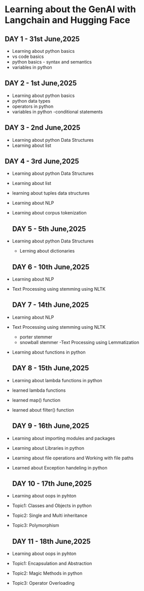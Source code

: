 # Learning about the GenAI with Langchain and Hugging Face

## DAY 1 - 31st June,2025

- Learning about python basics
 - vs code basics
 - python basics - syntax and semantics
 - variables in python

## DAY 2 - 1st June,2025

- Learning about python basics
 - python data types
 - operators in python
 - variables in python
 -conditional statements

 ## DAY 3 - 2nd June,2025

- Learning about python Data Structures
 - Learning about list   

  ## DAY 4 - 3rd June,2025

- Learning about python Data Structures
 - Learning about list   
 - learning about tuples data structures  
- Learning about NLP
 - Learning about corpus tokenization  

   ## DAY 5 - 5th June,2025

- Learning about python Data Structures
  - Lerning about dictionaries

   ## DAY 6 - 10th June,2025
- Learning about NLP
 - Text Processing using stemming using NLTK

   ## DAY 7 - 14th June,2025
- Learning about NLP
 - Text Processing using stemming using NLTK
   - porter stemmer
   - snowball stemmer
  -Text Processing using Lemmatization
- Learning about functions in python

   ## DAY 8 - 15th June,2025
- Learning about lambda functions in python
 - learned lambda functions
 - learned map() function
 - learned about filter() function

   ## DAY 9 - 16th June,2025
- Learning about importing modules and packages
- Learning about Libraries in python
- Learning about file operations and Working with file paths
- Learned about Exception handeling in python

   ## DAY 10 - 17th June,2025
- Learning about oops in pyhton
 - Topic1: Classes and Objects in python
 - Topic2: Single and Multi inheritance 
 - Topic3: Polymorphism

   ## DAY 11 - 18th June,2025
- Learning about oops in pyhton
 - Topic1: Encapsulation and Abstraction
 - Topic2: Magic  Methods in python
 - Topic3: Operator Overloading











